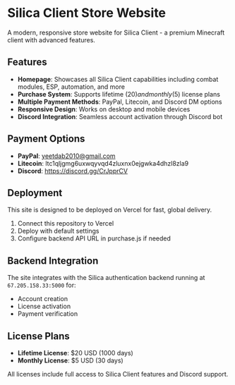 # Silica Client Store Website

A modern, responsive store website for Silica Client - a premium Minecraft client with advanced features.

## Features

- **Homepage**: Showcases all Silica Client capabilities including combat modules, ESP, automation, and more
- **Purchase System**: Supports lifetime ($20) and monthly ($5) license plans
- **Multiple Payment Methods**: PayPal, Litecoin, and Discord DM options
- **Responsive Design**: Works on desktop and mobile devices
- **Discord Integration**: Seamless account activation through Discord bot

## Payment Options

- **PayPal**: yeetdab2010@gmail.com
- **Litecoin**: ltc1qljgmg6uxwqyvqd4zluxnx0ejgwka4dhzl8zla9
- **Discord**: https://discord.gg/CrJpprCV

## Deployment

This site is designed to be deployed on Vercel for fast, global delivery.

1. Connect this repository to Vercel
2. Deploy with default settings
3. Configure backend API URL in purchase.js if needed

## Backend Integration

The site integrates with the Silica authentication backend running at `67.205.158.33:5000` for:
- Account creation
- License activation
- Payment verification

## License Plans

- **Lifetime License**: $20 USD (1000 days)
- **Monthly License**: $5 USD (30 days)

All licenses include full access to Silica Client features and Discord support. 